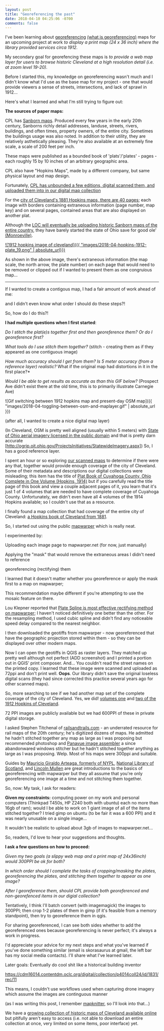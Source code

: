 ```yaml
---
layout: post
title: "Georeferencing the past"
date: 2018-04-10 04:25:06 -0700
comments: false
---
```

I've been learning about [georeferencing](https://imageryspeaks.wordpress.com/2012/01/24/georeferencing-vs-georectification-vs-geocoding/) [(what is georeferencing)](https://support.esri.com/en/other-resources/gis-dictionary/term/georeferencing) maps for an upcoming project at work *to display a print map (24 x 36 inch) where the library provided services circa 1912.* 
 
My secondary goal for georefencing these maps is *to provide a web map layer for users to browse historic Cleveland at a high resolution detail (i.e. at zoom level 19-20).*

Before I started this, my knowledge on georeferencing wasn't much and I didn't know what I'd use as the base map for my project - one that would provide viewers a sense of streets, intersections, and lack of sprawl in 1912... 

Here's what I learned and what I'm still trying to figure out: 


**The sources of paper maps:**

CPL has [Sanborn maps](https://en.wikipedia.org/wiki/Sanborn_Maps). Produced every few years in the early 20th century, Sanborns richly detail addresses, landuse, streets, rivers, buildings, and often times, property owners, of the entire city. Sometimes the buildings usage was also noted. In addition to their utility, they are relatively asthetically pleasing. They're also available at an extremely fine scale, a scale of 200 feet per inch. 

These maps were published as a bounded book of 'plats'/'plates' - pages - each roughly 15 by 10 inches of an arbitrary geographic area. 

CPL also have "Hopkins Maps", made by a different company, but same physical layout and map design. 

Fortunately, [CPL has unbounded a few editions, digital scanned them, and uploaded them into in our digital map collection](https://cplorg.contentdm.oclc.org/digital/collection/p4014coll24)

For the [city of Cleveland's 1881 Hopkins maps, there are 40 pages](https://cdm16014.contentdm.oclc.org/digital/collection/p4014coll24/id/0/rec/1); each image with borders containing extraneous information (page number, map key) and on several pages, contained areas that 
are also displayed on another plat.

Although the [LOC will eventually be uploading historic Sanborn maps of the entire country](https://www.loc.gov/collections/sanborn-maps/about-this-collection/), they have barely started the state of
Ohio save for good ole' [(Monroeville)](https://www.loc.gov/collections/sanborn-maps/?fa=location:ohio).

 [![1912 hopkins image of cleveland]({{ "images/2018-04-hopkins-1912-plate_19.png" | absolute_url}})](https://cdm16014.contentdm.oclc.org/digital/collection/p4014coll24/id/1819/rec/11) 

As shown in the above image, there's extraneous information (the map scale, the north arrow, the plate number) on each page that would need to be removed or clipped out if I wanted to present them 
as one congruious map...

---

If I wanted to create a contigous map, I had a fair amount of work ahead of me:

and I didn't even know what order I should do these steps?! 


So, how do I do this?! 

**I had multiple questions when I first started**:

*Do I stitch the plat(e)s together first and then georeference them? Or do I georeference first?*

*What tools do I use stitch them together?* (stitch - creating them as if they appeared as one contiguous image) 

*How much accuracy should I get from them? Is 5 meter accuracy (from a reference layer) realistic?* What if the original map had distortions in it in the first place?* 

*Would I be able to get results as accurate as than this GIF below?* (Prospect Ave didn't exist there at the old time, this is to primarily illustrate Carnegie Ave)

 ![Gif switching between 1912 hopkins map and present-day OSM map]({{ "images/2018-04-toggling-between-osm-and-maplayer.gif" | absolute_url }})


(after all, I wanted to create a nice digital map layer)

(In Cleveland, OSM is pretty well aligned (usually within 5 meters) with [State of Ohio aerial imagery licensed in the public domain](http://ogrip.oit.ohio.gov/ServicesData/GEOhioSpatialInformationPortal/RESTServiceEndpoints.aspx) and that is pretty darn accurate [http://ogrip.oit.ohio.gov/ProjectsInitiatives/StatewideImagery.aspx])
So, I has a good reference layer. 

I spent an hour or so exploring [our scanned maps](https://cdm16014.contentdm.oclc.org/digital/collection/p4014coll24) to determine if there were any that, together would provide 
enough coverage of the city of Cleveland. Some of their metadata and descriptions 
our digital collections were misleading; this item has the title of [Plat Book of Cuyahoga County, Ohio Complete in One Volume (Hopkins, 1914)]("https://cdm16014.contentdm.oclc.org/digital/collection/p4014coll24/id/517/rec/6) but if you carefully read the title page of this book and view a couple adjacent pages of it, you learn that it's just 1 of 4 volumes that are needed to have complete coverage of Cuyahoga County. Unfortunately, we didn't even have all 4 volumes of the 1914 Hopkins available; so I couldn't use that as a resource. 

I finally found a map collection that had coverage of the entire city of Cleveland: [a Hopkins book of Cleveland from 1881](https://cdm16014.contentdm.oclc.org/digital/collection/p4014coll24/id/0/rec/1).

So, I started out using the public [mapwarper](http://mapwarper.net) which is really neat.

I experimented by: 

Uploading each image page to mapwarper.net (for now, just manually)

Applying the "mask" that would remove the extraneous areas I didn't need to reference

georeferencing (rectifying) them 

I learned that it doesn't matter whether you georeference or apply the mask first to a map on mapwarper; 

This recommendation maybe different if you're attempting to use the mosaic feature on there. 

Lou Klepner reported that [Plate Spline is most effective rectifying method on mapwarper](https://github.com/timwaters/mapwarper/issues/88#issuecomment-210443960); I haven't noticed definitively one better than the other. 
For the resampling method, I used cubic spline and didn't find any noticeable speed delay compared to the nearest neighbor. 

I then downloaded the geotiffs from mapwarper - now georeferenced that have the geographic projection stored within them - so they can be displayed over other modern maps. 

Now I can open the geotiffs in QGIS as raster layers.
They matched up pretty well although not perfect (ADD screenshot) and I printed a portion out in QGIS' print composer. And... You couldn't read the street names on the printed copy. I learned that these image were scanned and uploaded as 72ppi and don't print well. 
**Oops**. Our library didn't save the original loseless digital scans (they had since corrected this practice several years ago for other scanned maps). 

So, more searching to see if we had another map set of the complete coverage of the city of Cleveland. Yes, we did! 
[volumes one](https://cdm16014.contentdm.oclc.org/digital/collection/p4014coll24/id/1810/rec/11) and [two of the 1912 Hopkins of Cleveland](https://cdm16014.contentdm.oclc.org/digital/collection/p4014coll24/id/1863/rec/12). 

72 PPI images are publicly available but we had 600PPI of these in private digital storage.

I asked Stephen Titchenal of [railsandtrails.com](http://www.railsandtrails.com/) - an underrated resource for rail maps of the 20th century; he's digitized dozens of maps. He admitted he hadn't stitched together any map as large as I was proposing but recommended photoshop and [Panavue image assembler](http://www.panavue.com/) a since abandonwared windows stitcher but he hadn't stitched together anything as large as I was proposing. Welp. Most of his maps were 300ppi and suitable.  

Guides by [Mauricio Giraldo Arteaga, formerly of NYPL](https://www.nypl.org/blog/2015/01/05/web-maps-primer), [National Library of Scotland](http://geo.nls.uk/urbhist/guides_georeferencing.html), and [Lincoln Mullen](https://lincolnmullen.com/projects/spatial-workshop/georectification.html) are great introductions to the basics of georeferencing with mapwarper but they all assume that you're only georeferencing one image at a time and not stitching them together.  

So, now: My task, I ask for readers: 

**Given my constraints:** computing power on my work and personal computers (Thinkpad T450s, HP Z240 both with ubuntu) each no more than 16gb of ram); would I be able to work on 1 giant image 
of all of the items stitched together? I tried gimp on ubuntu (to be fair it was a 600 PPI) and it was nearly unusable on a single image... 

It wouldn't be realistic to upload about 3gb of images to mapwarper.net...

So, readers, I'd love to hear your suggestions and thoughts. 

**I ask a few questions on how to proceed:** 

*Given my two goals (a slippy web map and a print map of 24x36inch) would 300PPI be ok for both?* 

*In which order should I complete the tasks of cropping/masking the plates, georeferencing the plates, and stitching them together to appear as one image?*

*After I georeference them, should CPL provide both georeferenced and non-georefenced items in our digial collection?*  

Tentatively, I think I'll batch convert (with imagemagick) the images to 300PPI; then crop 1-2 plates of them in gimp (if it's feasible from a memory standpoint), then try to georeference them in qgis. 

For sharing georeferenced, 
I can see both sides whether to add the georeferenced ones because georeferencing is never perfect; it's always a work in progress. 

I'd appreciate your advice for my next steps and what you've learned if you've done something similar (email is skorasaurus at gmail, the left bar has my social media contacts). I'll share what I've learned later. 


Later goals: 
Eventually do cool shit like a historical building inventor




https://cdm16014.contentdm.oclc.org/digital/collection/p4014coll24/id/1831/rec/11

This means, I couldn't use workflows used when capturing drone imagery which assume the images are continguous manner

(as I was writing this post, I remember [mapknitter](https://github.com/publiclab/mapknitter), so I'll look into that...)



We have a [growing collection of historic maps of Cleveland available online](https://cplorg.contentdm.oclc.org/digital/collection/p4014coll24) but pitifully aren't easy to access (i.e. not able to download an entire collection at once, very limited on some items, poor interface) yet.